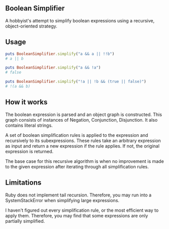 ## Boolean Simplifier

A hobbyist's attempt to simplify boolean expressions using a recursive, object-oriented strategy.

## Usage

```ruby
puts BooleanSimplifier.simplify("a && a || !!b")
# a || b

puts BooleanSimplifier.simplify("a && !a")
# false

puts BooleanSimplifier.simplify("!a || !b && (true || false)")
# !(a && b)
```

## How it works

The boolean expression is parsed and an object graph is constructed. This graph consists of instances of Negation, Conjunction, Disjunction. It also contains literal strings.

A set of boolean simplification rules is applied to the expression and recursively to its subexpressions. These rules take an arbitrary expression as input and return a new expression if the rule applies. If not, the original expression is returned.

The base case for this recursive algorithm is when no improvement is made to the given expression after iterating through all simplification rules.

## Limitations

Ruby does not implement tail recursion. Therefore, you may run into a SystemStackError when simplifying large expressions.

I haven't figured out every simplification rule, or the most efficient way to apply them. Therefore, you may find that some expressions are only partially simplified.
